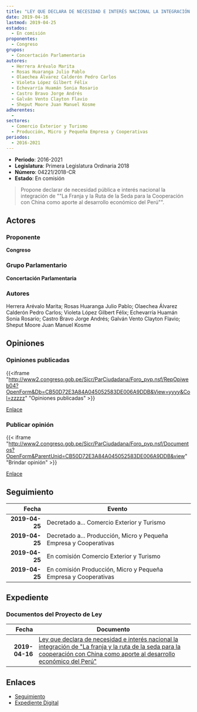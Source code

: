 ```yaml
---
title: "LEY QUE DECLARA DE NECESIDAD E INTERÉS NACIONAL LA INTEGRACIÓN DE LA 'FRANJA Y LA RUTA DE LA SEDA PARA LA COOPERACIÓN CON CHINA COMO APORTE AL DESARROLOLO ECONÓMICO DEL PERÚ'"
date: 2019-04-16
lastmod: 2019-04-25
estados: 
  - En comisión
proponentes: 
  - Congreso
grupos: 
  - Concertación Parlamentaria
autores: 
  - Herrera Arévalo Marita
  - Rosas Huaranga Julio Pablo
  - Olaechea Álvarez Calderón Pedro Carlos
  - Violeta López Gilbert Félix
  - Echevarría Huamán Sonia Rosario
  - Castro Bravo Jorge Andrés
  - Galván Vento Clayton Flavio
  - Sheput Moore Juan Manuel Kosme
adherentes: 
  - 
sectores: 
  - Comercio Exterior y Turismo
  - Producción, Micro y Pequeña Empresa y Cooperativas
periodos: 
  - 2016-2021
---
```


- **Periodo**: 2016-2021
- **Legislatura**: Primera Legislatura Ordinaria 2018
- **Número**: 04221/2018-CR
- **Estado**: En comisión

> Propone declarar de necesidad pública e interés nacional la integración de ""La Franja y la Ruta de la Seda para la Cooperación con China como aporte al desarrollo económico del Perú"".


## Actores

### Proponente

**Congreso**

### Grupo Parlamentario

**Concertación Parlamentaria**

### Autores

Herrera Arévalo Marita; Rosas Huaranga Julio Pablo; Olaechea Álvarez Calderón Pedro Carlos; Violeta López Gilbert Félix; Echevarría Huamán Sonia Rosario; Castro Bravo Jorge Andrés; Galván Vento Clayton Flavio; Sheput Moore Juan Manuel Kosme


## Opiniones

### Opiniones publicadas

{{<iframe "http://www2.congreso.gob.pe/Sicr/ParCiudadana/Foro_pvp.nsf/RepOpiweb04?OpenForm&Db=CB50D72E3A84A045052583DE006A9DDB&View=yyyy&Col=zzzzz" "Opiniones publicadas" >}}

[Enlace](http://www2.congreso.gob.pe/Sicr/ParCiudadana/Foro_pvp.nsf/RepOpiweb04?OpenForm&Db=CB50D72E3A84A045052583DE006A9DDB&View=yyyy&Col=zzzzz)
### Publicar opinión

{{< iframe "http://www2.congreso.gob.pe/Sicr/ParCiudadana/Foro_pvp.nsf/Documentos?OpenForm&ParentUnid=CB50D72E3A84A045052583DE006A9DDB&view" "Brindar opinión" >}}

[Enlace](http://www2.congreso.gob.pe/Sicr/ParCiudadana/Foro_pvp.nsf/Documentos?OpenForm&ParentUnid=CB50D72E3A84A045052583DE006A9DDB&view)

## Seguimiento

| Fecha | Evento |
|------:|--------|
| **2019-04-25** | Decretado a... Comercio Exterior y Turismo|
| **2019-04-25** | Decretado a... Producción, Micro y Pequeña Empresa y Cooperativas|
| **2019-04-25** | En comisión Comercio Exterior y Turismo|
| **2019-04-25** | En comisión Producción, Micro y Pequeña Empresa y Cooperativas|


## Expediente


### Documentos del Proyecto de Ley

| Fecha | Documento |
|------:|--------|
| **2019-04-16** | [Ley que declara de necesidad e interés nacional la integración de "La franja y la ruta de la seda para la cooperación con China como aporte al desarrollo económico del Perú"](http://www.leyes.congreso.gob.pe/Documentos/2016_2021/Proyectos_de_Ley_y_de_Resoluciones_Legislativas/PL0422120190416.pdf) |

## Enlaces 

- [Seguimiento](http://www2.congreso.gob.pe/Sicr/TraDocEstProc/CLProLey2016.nsf/f7fff46988ca05b1052578e100829cc7/419a27f64c424c9f052583de006f623c?OpenDocument)
- [Expediente Digital](http://www2.congreso.gob.pe/Sicr/TraDocEstProc/CLProLey2016.nsf/f7fff46988ca05b1052578e100829cc7/419a27f64c424c9f052583de006f623c?OpenDocument&Click=05257FB7005EB655.eb71d0cf91d8294e05256cdf006b5706/$Body/0.1C6C)
